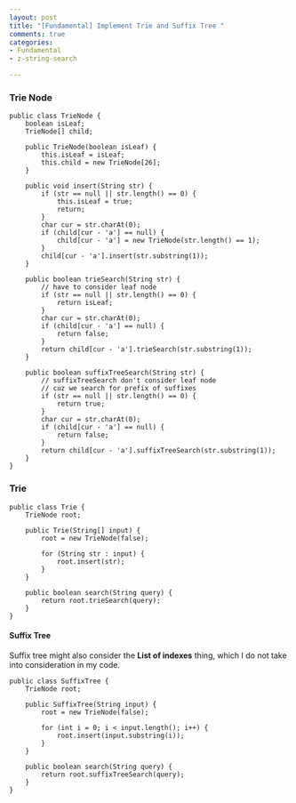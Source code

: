 ```yaml
---
layout: post
title: "[Fundamental] Implement Trie and Suffix Tree "
comments: true
categories:
- Fundamental
- z-string-search

---
```


### Trie Node

    public class TrieNode {
        boolean isLeaf;
        TrieNode[] child;

        public TrieNode(boolean isLeaf) {
            this.isLeaf = isLeaf;
            this.child = new TrieNode[26];
        }

        public void insert(String str) {
            if (str == null || str.length() == 0) {
                this.isLeaf = true;
                return;
            }
            char cur = str.charAt(0);
            if (child[cur - 'a'] == null) {
                child[cur - 'a'] = new TrieNode(str.length() == 1);
            }
            child[cur - 'a'].insert(str.substring(1));
        }

        public boolean trieSearch(String str) {
            // have to consider leaf node
            if (str == null || str.length() == 0) {
                return isLeaf;
            }
            char cur = str.charAt(0);
            if (child[cur - 'a'] == null) {
                return false;
            }
            return child[cur - 'a'].trieSearch(str.substring(1));
        }

        public boolean suffixTreeSearch(String str) {
            // suffixTreeSearch don't consider leaf node
            // cuz we search for prefix of suffixes
            if (str == null || str.length() == 0) {
                return true;
            }
            char cur = str.charAt(0);
            if (child[cur - 'a'] == null) {
                return false;
            }
            return child[cur - 'a'].suffixTreeSearch(str.substring(1));
        }
    }

### Trie

    public class Trie {
        TrieNode root;

        public Trie(String[] input) {
            root = new TrieNode(false);

            for (String str : input) {
                root.insert(str);
            }
        }

        public boolean search(String query) {
            return root.trieSearch(query);
        }
    }

#### Suffix Tree

Suffix tree might also consider the __List of indexes__ thing, which I do not take into consideration in my code. 

    public class SuffixTree {
        TrieNode root;

        public SuffixTree(String input) {
            root = new TrieNode(false);

            for (int i = 0; i < input.length(); i++) {
                root.insert(input.substring(i));
            }
        }

        public boolean search(String query) {
            return root.suffixTreeSearch(query);
        }
    }
